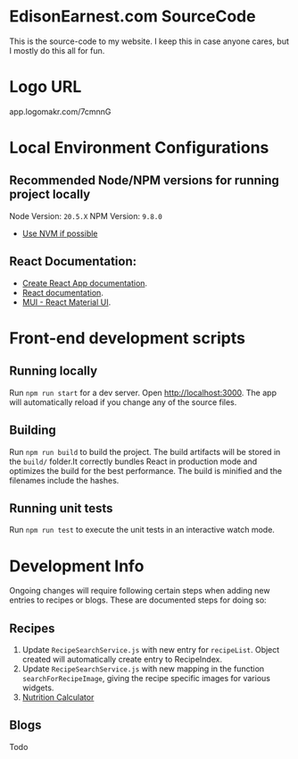 # EdisonEarnest.com SourceCode
This is the source-code to my website. I keep this in case anyone cares, but I mostly do this all for fun.

# Logo URL
app.logomakr.com/7cmnnG

# Local Environment Configurations 

## Recommended Node/NPM versions for running project locally
Node Version: `20.5.X`
NPM Version: `9.8.0`

* [Use NVM if possible](https://github.com/coreybutler/nvm-windows/releases)

## React Documentation:
- [Create React App documentation](https://facebook.github.io/create-react-app/docs/getting-started).
- [React documentation](https://reactjs.org/).
- [MUI - React Material UI](https://mui.com/material-ui/react-chip/).

# Front-end development scripts

## Running locally
Run `npm run start` for a dev server. Open [http://localhost:3000](http://localhost:3000). The app will automatically reload if you change any of the source files.

## Building
Run `npm run build` to build the project. The build artifacts will be stored in the `build/` folder.It correctly bundles React in production mode and optimizes the build for the best performance. The build is minified and the filenames include the hashes.

## Running unit tests
Run `npm run test` to execute the unit tests in an interactive watch mode.

# Development Info
Ongoing changes will require following certain steps when adding new entries to recipes or blogs. These are documented steps for doing so:

## Recipes
1) Update `RecipeSearchService.js` with new entry for `recipeList`. Object created will automatically create entry to RecipeIndex.
2) Update `RecipeSearchService.js` with new mapping in the function `searchForRecipeImage`, giving the recipe specific images for various widgets.
3) [Nutrition Calculator](https://www.nutritionvalue.org)

## Blogs
Todo
